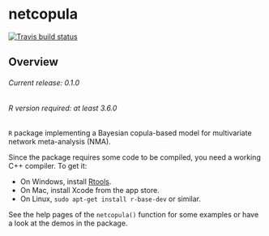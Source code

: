 # netcopula

[![Travis build status](https://travis-ci.org/sergioventurini/netcopula.svg?branch=master)](https://travis-ci.org/sergioventurini/netcopula)

## Overview

###### Current release: 0.1.0
###### R version required: at least 3.6.0
`R` package implementing a Bayesian copula-based model for multivariate network meta-analysis (NMA).

Since the package requires some code to be compiled, you need a working C++
compiler. To get it:

- On Windows, install [Rtools](https://cran.r-project.org/bin/windows/Rtools/).
- On Mac, install Xcode from the app store.
- On Linux, `sudo apt-get install r-base-dev` or similar.

See the help pages of the `netcopula()` function for some examples
or have a look at the demos in the package.

